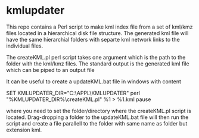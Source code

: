 # kmlupdater
This repo contains a Perl script to make kml index file from a set of kml/kmz files located in a hierarchical  disk file structure. The generated kml file will have the same hierarchial folders with separte kml network links to the individual files. 

The createKML.pl perl script takes one argument which is the path to the folder with the kml/kmz files. The standard output is the generated kml file which can be piped to an output file

It can be useful to create a updateKML.bat file in windows with content

SET KMLUPDATER_DIR="C:\APPL\KMLUPDATER"
perl "%KMLUPDATER_DIR%\createKML.pl" %1 > %1.kml
pause

where you need to set the folder/directory where the createKML.pl script is located. 
Drag-dropping a folder to the updateKML.bat file will then run the script and create a file
parallell to the folder with same name as folder but extension kml. 
